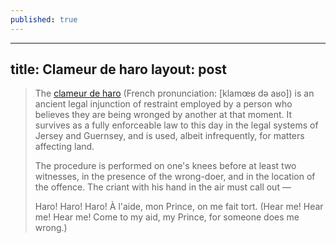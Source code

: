 ```yaml
---
published: true
---
```

---
title: Clameur de haro
layout: post
---
> The [clameur de haro](https://en.wikipedia.org/wiki/Clameur_de_haro) (French pronunciation: ​[klamœʁ də aʁo]) is an ancient legal injunction of restraint employed by a person who believes they are being wronged by another at that moment. It survives as a fully enforceable law to this day in the legal systems of Jersey and Guernsey, and is used, albeit infrequently, for matters affecting land.
> 
> The procedure is performed on one's knees before at least two witnesses, in the presence of the wrong-doer, and in the location of the offence. The criant with his hand in the air must call out —
>
> Haro! Haro! Haro! À l'aide, mon Prince, on me fait tort.
(Hear me! Hear me! Hear me! Come to my aid, my Prince, for someone does me wrong.)